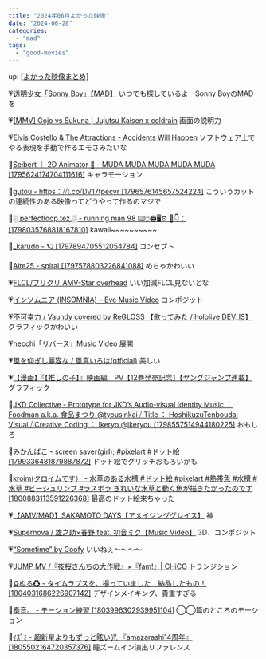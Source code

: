 ```yaml
---
title: "2024年06月よかった映像"
date: "2024-06-28"
categories: 
  - "mad"
tags: 
  - "good-movies"
---
```


<!--more-->

up: [\[よかった映像まとめ\]](https://www.alinco.shop/mad/good-movies/)

💗[透明少女「Sonny Boy」【MAD】](https://youtu.be/3SKBRUyg-lg) いつでも探しているよ　Sonny BoyのMADを

💗[\[MMV\] Gojo vs Sukuna | Jujutsu Kaisen x coldrain](https://youtu.be/X8xLl_802UU) 画面の説明力

💗[Elvis Costello &amp; The Attractions - Accidents Will Happen](https://youtu.be/aU_zMvaX05Q) ソフトウェア上でやる表現を手動で作るエモさみたいな

💙[Seibert ｜ 2D Animator 🦋 - MUDA MUDA MUDA MUDA MUDA \[1795624174704111616\]](https://x.com/i/status/1795953265147826352) キャラモーション

💙[gutou - https：⧸⧸t.co⧸DV17tpecvr \[1796576145657524224\]](https://x.com/i/status/1796576215668756717) こういうカットの連続性のある映像ってどうやって作るのマジで

💙[░ perfectloop.tez.░ - running man 98 ⌨️🖱️🖨️🖥️⚙️ 🔗👇： \[1798035768818167810\]](https://x.com/i/status/1798043837027569695) kawaii~~~~~~~~~~

💙[\_karudo - 🪐 \[1797894705512054784\]](https://x.com/i/status/1797933060576727422) コンセプト

💙[Aite25 - spiral \[1797578803226841088\]](https://x.com/i/status/1797579581433778302) めちゃかわいい

💗[FLCL/フリクリ AMV-Star overhead](https://youtu.be/zg_uZq5O75c) いい加減FLCL見ないとな

💗[インソムニア (INSOMNIA) – Eve Music Video](https://youtu.be/35nV_M3asRs) コンポジット

💗[不可幸力 / Vaundy covered by ReGLOSS 【歌ってみた / hololive DEV\_IS】](https://youtu.be/qiLGUhv7ST0) グラフィックかわいい

💗[necchi「リバース」Music Video](https://youtu.be/gQtZMI97o0c) 展開

💗[風を仰ぎし麗容な / 風真いろは(official)](https://youtu.be/er-8qqxSpiE) 美しい

💗[【漫画】『【推しの子】』映画編　PV【12巻発売記念】【ヤングジャンプ連載】](https://youtu.be/O9URRAdhB-4) グラフィック

💙[JKD Collective - Prototype for JKD’s Audio-visual Identity Music ： Foodman a.k.a. 食品まつり @tyousinkai ⧸ Title ： HoshikuzuTenboudai Visual ⧸ Creative Coding ： Ikeryo @ikeryou \[1798557514944180225\]](https://x.com/i/status/1798557587274891377) おもしろ

💙[みかんばこ - screen saver(girl); #pixelart #ドット絵 \[1799336481879887872\]](https://x.com/i/status/1799336553585725771) ドット絵でグリッチおもろいかも

💙[kroim(クロイムです） - 水草のある水槽 #ドット絵 #pixelart #熱帯魚 #水槽 #水草 #ビーシュリンプ #ラスボラ きれいな水草と動く魚が描きたかったのです \[1800883113591226368\]](https://x.com/i/status/1800883139809874305) 最高のドット絵来ちゃった

💗[【AMV/MAD】SAKAMOTO DAYS【アメイジンググレイス】](https://youtu.be/JPz_4SuNDy8) 神

💗[Supernova / 雄之助×春野 feat. 初音ミク【Music Video】](https://youtu.be/TZlIBKfEB6M) 3D、コンポジット

💗[&ldquo;Sometime&rdquo; by Goofy](https://youtu.be/yUg_JiBa7tE) いいねぇ〜〜〜〜

💗[JUMP MV /『夜桜さんちの大作戦』×『fam!』| CHiCO](https://youtu.be/-7PsIyAKPJA) トランジション

💙[♻️ぬる♻ - タイムラプスを、撮っていました　納品したもの！ \[1804031686226907142\]](https://x.com/i/status/1804031878476992786) デザインメイキング、貴重すぎる

💙[奏音。 - モーション練習 \[1803996302939951104\]](https://x.com/i/status/1803996460272488710) ◯◯篇のところのモーション

💙[ｲｽﾞﾐ - 超新星よりもずっと眩い光 『amazarashi14周年』 \[1805502164720357376\]](https://x.com/i/status/1805502178561507467) 瞳ズームイン演出リファレンス
